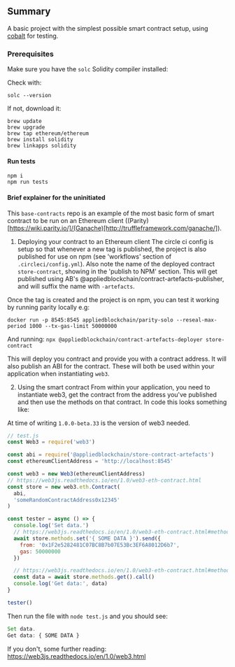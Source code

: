 ## Summary
A basic project with the simplest possible smart contract setup, using
[cobalt](https://github.com/appliedblockchain/cobalt) for testing.

### Prerequisites

Make sure you have the `solc` Solidity compiler installed:

Check with:
```
solc --version
```

If not, download it:
```
brew update
brew upgrade
brew tap ethereum/ethereum
brew install solidity
brew linkapps solidity
```
#### Run tests
```
npm i
npm run tests
```

#### Brief explainer for the uninitiated
This `base-contracts` repo is an example of the most basic form of smart contract
to be run on an Ethereum client ((Parity)[https://wiki.parity.io/]/(Ganache)[http://truffleframework.com/ganache/]).

1. Deploying your contract to an Ethereum client
The circle ci config is setup so that whenever a new tag is published, the project is
also published for use on npm (see 'workflows' section of `.circleci/config.yml`). Also
note the name of the deployed contract `store-contract`, showing in the 'publish to NPM'
section. This will get published using AB's @appliedblockchain/contract-artefacts-publisher,
and will suffix the name with `-artefacts`.

Once the tag is created and the project is on npm, you can test it working by running
parity locally e.g:
```
docker run -p 8545:8545 appliedblockchain/parity-solo --reseal-max-period 1000 --tx-gas-limit 50000000
```

And running: `npx @appliedblockchain/contract-artefacts-deployer store-contract`

This will deploy you contract and provide you with a contract address. It will also publish
an ABI for the contract. These will both be used within your application when instantiating `web3`.

2. Using the smart contract
From within your application, you need to instantiate web3, get the contract from the address
you've published and then use the methods on that contract. In code this looks something like:

At time of writing `1.0.0-beta.33` is the version of web3 needed.

```javascript
// test.js
const Web3 = require('web3')

const abi = require('@appliedblockchain/store-contract-artefacts')
const ethereumClientAddress = 'http://localhost:8545'

const web3 = new Web3(ethereumClientAddress)
// https://web3js.readthedocs.io/en/1.0/web3-eth-contract.html
const store = new web3.eth.Contract(
  abi,
  'someRandomContractAddress0x12345'
)

const tester = async () => {
  console.log('Set data.')
  // https://web3js.readthedocs.io/en/1.0/web3-eth-contract.html#methods-mymethod-send
  await store.methods.set('{ SOME DATA }').send({
    from: '0x1F2e5282481C07BC8B7b07E53Bc3EF6A8012D6b7',
    gas: 50000000
  })

  // https://web3js.readthedocs.io/en/1.0/web3-eth-contract.html#methods-mymethod-call
  const data = await store.methods.get().call()
  console.log('Get data:', data)
}

tester()
```

Then run the file with `node test.js` and you should see:

```javascript
Set data.
Get data: { SOME DATA }
```

If you don't, some further reading: https://web3js.readthedocs.io/en/1.0/web3.html
